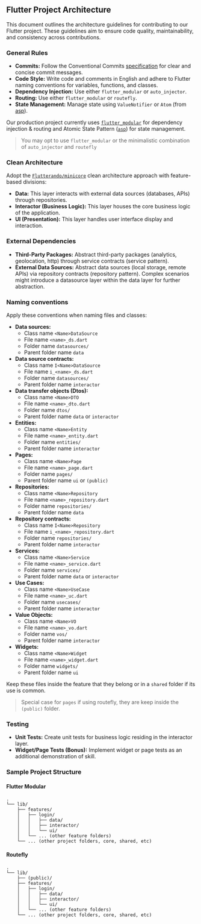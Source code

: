 ## Flutter Project Architecture

This document outlines the architecture guidelines for contributing to our Flutter project. These guidelines aim to ensure code quality, maintainability, and consistency across contributions.

### General Rules

* **Commits:** Follow the Conventional Commits [specification](https://www.conventionalcommits.org/en/v1.0.0/) for clear and concise commit messages.
* **Code Style:** Write code and comments in English and adhere to Flutter naming conventions for variables, functions, and classes.
* **Dependency Injection:** Use either `flutter_modular` or `auto_injector`.
* **Routing:** Use either `flutter_modular` or `routefly`.
* **State Management:** Manage state using `ValueNotifier` or `Atom` (from [asp](https://pub.dev/packages/asp)).

Our production project currently uses [`flutter_modular`](https://pub.dev/packages/flutter_modular) for dependency injection & routing and Atomic State Pattern ([`asp`](https://pub.dev/packages/asp)) for state management.

> You may opt to use `flutter_modular` or the minimalistic combination of `auto_injector` and `routefly`

### Clean Architecture

Adopt the [`Flutterando/minicore`](https://github.com/Flutterando/minicore) clean architecture approach with feature-based divisions:

* **Data:** This layer interacts with external data sources (databases, APIs) through repositories.
* **Interactor (Business Logic):** This layer houses the core business logic of the application.
* **UI (Presentation):** This layer handles user interface display and interaction.

### External Dependencies

* **Third-Party Packages:** Abstract third-party packages (analytics, geolocation, http) through service contracts (service pattern).
* **External Data Sources:** Abstract data sources (local storage, remote APIs) via repository contracts (repository pattern). Complex scenarios might introduce a datasource layer within the data layer for further abstraction.

### Naming conventions

Apply these conventions when naming files and classes:

* **Data sources:**
    * Class name `<Name>DataSource`
    * File name `<name>_ds.dart`
    * Folder name `datasources/`
    * Parent folder name `data`
* **Data source contracts:**
    * Class name `I<Name>DataSource`
    * File name `i_<name>_ds.dart`
    * Folder name `datasources/`
    * Parent folder name `interactor`
* **Data transfer objects (Dtos):**
    * Class name `<Name>DTO`
    * File name `<name>_dto.dart`
    * Folder name `dtos/`
    * Parent folder name `data` or `interactor`
* **Entities:**
    * Class name `<Name>Entity`
    * File name `<name>_entity.dart`
    * Folder name `entities/`
    * Parent folder name `interactor`
* **Pages:**
    * Class name `<Name>Page`
    * File name `<name>_page.dart`
    * Folder name `pages/`
    * Parent folder name `ui` or `(public)`
* **Repositories:**
    * Class name `<Name>Repository`
    * File name `<name>_repository.dart`
    * Folder name `repositories/`
    * Parent folder name `data`
* **Repository contracts:**
    * Class name `I<Name>Repository`
    * File name `i_<name>_repository.dart`
    * Folder name `repositories/`
    * Parent folder name `interactor`
* **Services:**
    * Class name `<Name>Service`
    * File name `<name>_service.dart`
    * Folder name `services/`
    * Parent folder name `data` or `interactor`
* **Use Cases:**
    * Class name `<Name>UseCase`
    * File name `<name>_uc.dart`
    * Folder name `usecases/`
    * Parent folder name `interactor`
* **Value Objects:**
    * Class name `<Name>VO`
    * File name `<name>_vo.dart`
    * Folder name `vos/`
    * Parent folder name `interactor`
* **Widgets:**
    * Class name `<Name>Widget`
    * File name `<name>_widget.dart`
    * Folder name `widgets/`
    * Parent folder name `ui`

Keep these files inside the feature that they belong or in a `shared` folder if its use is common.

> Special case for `pages` if using routefly, they are keep inside the `(public)` folder.

### Testing

* **Unit Tests:** Create unit tests for business logic residing in the interactor layer.
* **Widget/Page Tests (Bonus):** Implement widget or page tests as an additional demonstration of skill.

### Sample Project Structure

#### Flutter Modular

```
.
└── lib/
    ├── features/
    │   ├── login/
    │   │   ├── data/
    │   │   ├── interactor/
    │   │   └── ui/
    │   └── ... (other feature folders)
    └── ... (other project folders, core, shared, etc)
```

#### Routefly

```
.
└── lib/
    ├── (public)/
    ├── features/
    │   ├── login/
    │   │   ├── data/
    │   │   ├── interactor/
    │   │   └── ui/
    │   └── ... (other feature folders)
    └── ... (other project folders, core, shared, etc)
```
